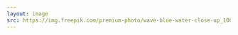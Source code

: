 ```yaml
---
layout: image
src: https://img.freepik.com/premium-photo/wave-blue-water-close-up_100367-775.jpg
---
```

